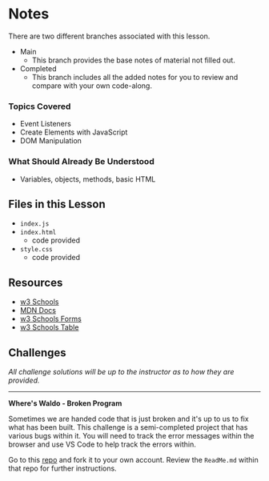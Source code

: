 # Notes
There are two different branches associated with this lesson.
- Main
  - This branch provides the base notes of material not filled out.
- Completed
  - This branch includes all the added notes for you to review and compare with your own code-along.

### Topics Covered
- Event Listeners
- Create Elements with JavaScript
- DOM Manipulation

### What Should Already Be Understood
- Variables, objects, methods, basic HTML

## Files in this Lesson
- `index.js`
- `index.html`
  - code provided
- `style.css`
  - code provided

## Resources
- [w3 Schools](https://www.w3schools.com/js/js_htmldom_eventlistener.asp)
- [MDN Docs](https://developer.mozilla.org/en-US/docs/Web/API/EventTarget/addEventListener)
- [w3 Schools Forms](https://www.w3schools.com/html/html_forms.asp)
- [w3 Schools Table](https://www.w3schools.com/html/html_tables.asp)

## Challenges
*All challenge solutions will be up to the instructor as to how they are provided.*

---

**Where's Waldo - Broken Program**

Sometimes we are handed code that is just broken and it's up to us to fix what has been built. This challenge is a semi-completed project that has various bugs within it. You will need to track the error messages within the browser and use VS Code to help track the errors within.

Go to this [repo](https://github.com/burlingtoncodeacademy-students/U4_BrokenApp_Waldo_Student) and fork it to your own account. Review the `ReadMe.md` within that repo for further instructions.